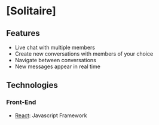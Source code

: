 # [Solitaire]


## Features
* Live chat with multiple members
* Create new conversations with members of your choice
* Navigate between conversations
* New messages appear in real time

## Technologies
### Front-End
* [React](https://reactjs.org/): Javascript Framework

